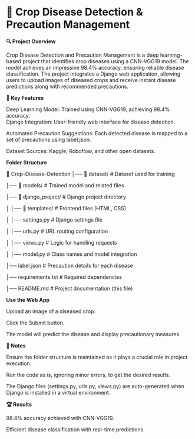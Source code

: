 # 🌱 Crop Disease Detection & Precaution Management

**🔍 Project Overview**

Crop Disease Detection and Precaution Management is a deep learning-based project that identifies crop diseases using a CNN-VGG19 model. The model achieves an impressive 98.4% accuracy, ensuring reliable disease classification. The project integrates a Django web application, allowing users to upload images of diseased crops and receive instant disease predictions along with recommended precautions.

**🚀 Key Features**

Deep Learning Model: Trained using CNN-VGG19, achieving 98.4% accuracy.
\
Django Integration: User-friendly web interface for disease detection.

Automated Precaution Suggestions: Each detected disease is mapped to a set of precautions using label.json.

Dataset Sources: Kaggle, Roboflow, and other open datasets.

**Folder Structure**

📂 Crop-Disease-Detection
│── 📂 dataset/                 # Dataset used for training

│── 📂 models/                  # Trained model and related files

│── 📂 django_project/           # Django project directory

│   │── 📂 templates/            # Frontend files (HTML, CSS)

│   │── settings.py              # Django settings file

│   │── urls.py                  # URL routing configuration

│   │── views.py                 # Logic for handling requests

│   │── model.py                 # Class names and model integration

│── label.json                   # Precaution details for each disease

│── requirements.txt              # Required dependencies

│── README.md                     # Project documentation (this file)

**Use the Web App**

Upload an image of a diseased crop.

Click the Submit button.

The model will predict the disease and display precautionary measures.

**📌 Notes**

Ensure the folder structure is maintained as it plays a crucial role in project execution.

Run the code as is, ignoring minor errors, to get the desired results.

The Django files (settings.py, urls.py, views.py) are auto-generated when Django is installed in a virtual environment.

**🏆 Results**

98.4% accuracy achieved with CNN-VGG19.

Efficient disease classification with real-time predictions.

